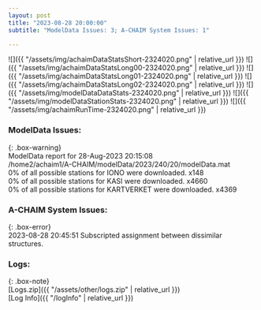 ```yaml
---
layout: post
title: "2023-08-28 20:00:00"
subtitle: "ModelData Issues: 3; A-CHAIM System Issues: 1"

---
```


![]({{ "/assets/img/achaimDataStatsShort-2324020.png" | relative_url }})
![]({{ "/assets/img/achaimDataStatsLong00-2324020.png" | relative_url }})
![]({{ "/assets/img/achaimDataStatsLong01-2324020.png" | relative_url }})
![]({{ "/assets/img/achaimDataStatsLong02-2324020.png" | relative_url }})
![]({{ "/assets/img/modelDataDataStats-2324020.png" | relative_url }})
![]({{ "/assets/img/modelDataStationStats-2324020.png" | relative_url }})
![]({{ "/assets/img/achaimRunTime-2324020.png" | relative_url }})


### ModelData Issues:  
  
{: .box-warning}  
 ModelData report for 28-Aug-2023 20:15:08   
 /home2/achaim1/A-CHAIM/modelData/2023/240/20/modelData.mat   
 0% of all possible stations for IONO were downloaded. x148   
 0% of all possible stations for KASI were downloaded. x4660   
 0% of all possible stations for KARTVERKET were downloaded. x4369   
  
### A-CHAIM System Issues:  
  
{: .box-error}  
2023-08-28 20:45:51 Subscripted assignment between dissimilar structures.  

### Logs:  
  
{: .box-note}  
[Logs.zip]({{ "/assets/other/logs.zip" | relative_url }})  
[Log Info]({{ "/logInfo" | relative_url }})  
